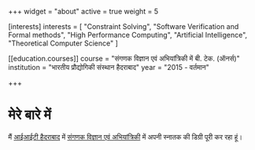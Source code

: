 +++
widget = "about"
active = true
weight = 5

[interests]
  interests = [
    "Constraint Solving",
    "Software Verification and Formal methods",
    "High Performance Computing",
    "Artificial Intelligence",
    "Theoretical Computer Science"
  ]

[[education.courses]]
  course = "संगणक विज्ञान एवं अभियांत्रिकी में बी. टेक. (ऑनर्स)"
  institution = "भारतीय प्रौद्योगिकी संस्थान हैदराबाद"
  year = "2015 - वर्तमान"

+++

# मेरे बारे में

मैं [आईआईटी हैदराबाद](https://iith.ac.in) में [संगणक विज्ञान एवं अभियांत्रिकी](https://cse.iith.ac.in) में अपनी स्नातक की डिग्री पूरी कर रहा हूं।
